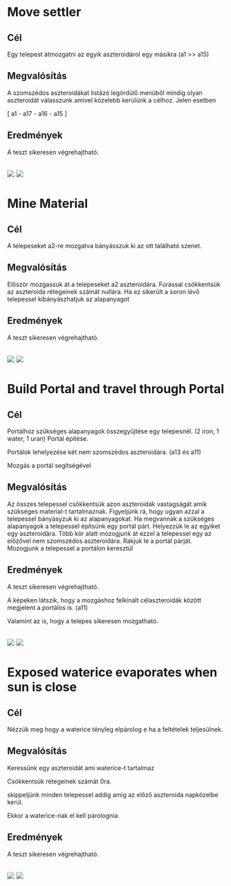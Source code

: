 # Move settler

## Cél

Egy telepest átmozgatni az egyik aszteroidárol egy másikra (a1 >> a15)
## Megvalósítás

A szomszédos aszteroidákat listázó legördülő menüből mindig olyan aszteroidát válasszunk amivel közelebb kerülünk a célhoz.
Jelen esetben

[ a1 - a17 - a16 - a15 ]

## Eredmények

A teszt sikeresen végrehajtható.

![](images/movesettlerstart.png)
![](images/movesettlerend.png)
---

# Mine Material

## Cél

A telepeseket a2-re mozgatva bányásszuk ki az ott található szenet.
## Megvalósítás

Először mozgassuk át a telepeseket a2 aszteroidára.
Fúrással csökkentsük az aszteroida rétegeinek számát nullára.
Ha ez sikerült a soron lévő telepessel kibányászhatjuk az alapanyagot

## Eredmények

A teszt sikeresen végrehajtható.

![](images/miningstart.png)
![](images/miningend.png)
---

# Build Portal and travel through Portal

## Cél

Portálhoz szükséges alapanyagok összegyűjtése egy telepesnél. (2 iron, 1 water, 1 uran)
Portál építése.

Portálok lehelyezése két nem szomszédos aszteroidára. (a13 és a11)

Mozgás a portál segítségével

## Megvalósítás

Az összes telepessel csökkentsük azon aszteroidák vastagságát amik szükséges material-t tartalmaznak.
Figyeljünk rá, hogy ugyan azzal a telepessel bányásyzuk ki az alapanyagokat.
Ha megvannak a szükséges alapanyagok a telepessel építsünk egy portál párt.
Helyezzük le az egyiket egy aszteroidára.
Több kör alatt mozogjunk át ezzel a telepessel egy az előzővel nem szomszédos aszteroidára.
Rakjuk le a portál párját.
Mozogjunk a telepessel a portálon keresztül
## Eredmények

A teszt sikeresen végrehajtható.

A képeken látszik, hogy a mozgáshoz felkínált célaszteroidák között megjelent a portálos is. (a11)

Valamint az is, hogy a telepes sikeresen mozgatható.

![](images/buildportalend.png)
![](images/movethroughportal.png)
---

# Exposed waterice evaporates when sun is close

## Cél

Nézzük meg hogy a waterice tényleg elpárolog e ha a feltételek teljesülnek.

## Megvalósítás

Keressünk egy aszteroidát ami waterice-t tartalmaz

Csökkentsük rétegeinek számát 0ra.

skippeljünk minden telepessel addig amig az előző aszteroida napközelbe kerül.

Ekkor a waterice-nak el kell párolognia.

## Eredmények

A teszt sikeresen végrehajtható.

![](images/base.png)
![](images/exposedwaterevaporates.png)
---